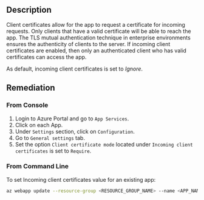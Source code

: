 ## Description

Client certificates allow for the app to request a certificate for incoming requests. Only clients that have a valid certificate will be able to reach the app. The TLS mutual authentication technique in enterprise environments ensures the authenticity of clients to the server. If incoming client certificates are enabled, then only an authenticated client who has valid certificates can access the app.

As default, incoming client certificates is set to *Ignore*.

## Remediation

### From Console

  1. Login to Azure Portal and go to `App Services`.
  2. Click on each App.
  3. Under `Settings` section, click on `Configuration`.
  4. Go to `General settings` tab.
  5. Set the option `Client certificate mode` located under `Incoming client certificates` is set to `Require`.

### From Command Line

To set Incoming client certificates value for an existing app:

```bash
az webapp update --resource-group <RESOURCE_GROUP_NAME> --name <APP_NAME> -- set clientCertEnabled=true
```
